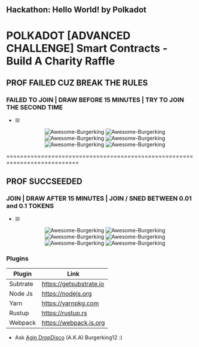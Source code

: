 ## Hackathon: Hello World! by Polkadot

# POLKADOT [ADVANCED CHALLENGE] Smart Contracts - Build A Charity Raffle

## PROF FAILED CUZ BREAK THE RULES
### FAILED TO JOIN | DRAW BEFORE 15 MINUTES | TRY TO JOIN THE SECOND TIME
- [x] <p align="center">
    <a>
        <img src="./IDR_Indonesian_Rupiah.png" alt="Awesome-Burgerking"/>
    </a>
   <a>
        <img src="./IDR_Indonesian_Rupiah.png" alt="Awesome-Burgerking"/>
    </a>
   <a>
        <img src="./IDR_Indonesian_Rupiah.png" alt="Awesome-Burgerking"/>
    </a>
   <a>
        <img src="./IDR_Indonesian_Rupiah.png" alt="Awesome-Burgerking"/>
    </a>
   <a>
        <img src="./IDR_Indonesian_Rupiah.png" alt="Awesome-Burgerking"/>
    </a>
   <a>
        <img src="./IDR_Indonesian_Rupiah.png" alt="Awesome-Burgerking"/>
    </a>
</p>

===========================================================================

## PROF SUCCSEEDED
###  JOIN | DRAW AFTER 15 MINUTES | JOIN / SNED BETWEEN 0.01 and 0.1 TOKENS
- [x] <p align="center">
    <a>
        <img src="./IDR_Indonesian_Rupiah.png" alt="Awesome-Burgerking"/>
    </a>
   <a>
        <img src="./IDR_Indonesian_Rupiah.png" alt="Awesome-Burgerking"/>
    </a>
   <a>
        <img src="./IDR_Indonesian_Rupiah.png" alt="Awesome-Burgerking"/>
    </a>
   <a>
        <img src="./IDR_Indonesian_Rupiah.png" alt="Awesome-Burgerking"/>
    </a>
   <a>
        <img src="./IDR_Indonesian_Rupiah.png" alt="Awesome-Burgerking"/>
    </a>
   <a>
        <img src="./IDR_Indonesian_Rupiah.png" alt="Awesome-Burgerking"/>
    </a>
</p>




### Plugins

| Plugin | Link |
| ------ | ------ |
| Subtrate | https://getsubstrate.io |
| Node Js | https://nodejs.org |
| Yarn | https://yarnpkg.com |
| Rustup | https://rustup.rs |
| Webpack |https://webpack.js.org |'

* Ask [Agin DropDisco](https://twitter.com/agin_webdev) (A.K.A) Burgerking12 :)
